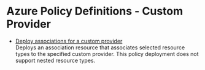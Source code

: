 # Azure Policy Definitions - Custom Provider

* [Deploy associations for a custom provider](https://github.com/Azure/azure-policy/tree/master/built-in-policies/policyDefinitions/Custom%20Provider/AssociationForCustomProvider_Deploy.json)  
  Deploys an association resource that associates selected resource types to the specified custom provider. This policy deployment does not support nested resource types. 
